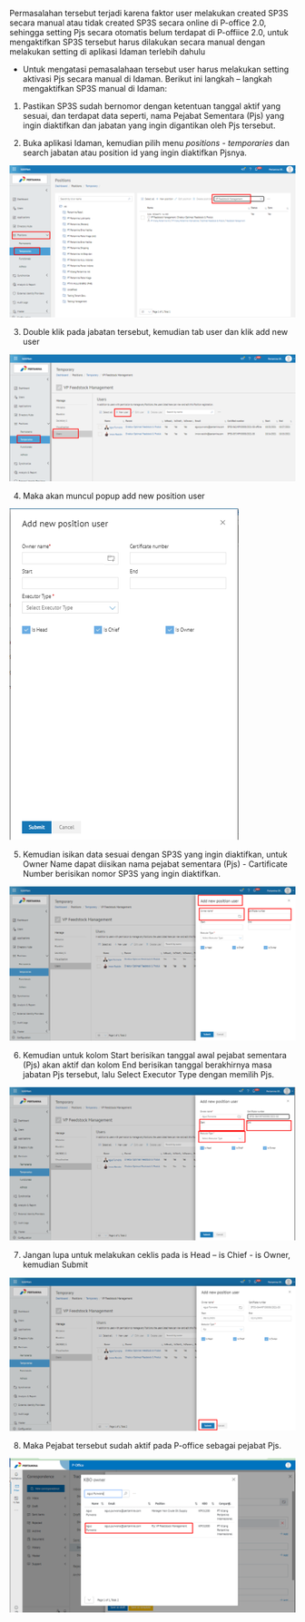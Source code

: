 Permasalahan tersebut terjadi karena faktor user melakukan created SP3S secara manual atau tidak created SP3S secara online di P-office 2.0, sehingga setting Pjs secara otomatis belum terdapat di P-offiice 2.0, untuk mengaktifkan SP3S tersebut harus dilakukan secara manual dengan melakukan setting di aplikasi Idaman terlebih dahulu

- Untuk mengatasi pemasalahaan tersebut user harus melakukan setting aktivasi Pjs secara manual di Idaman. Berikut ini langkah – langkah mengaktifkan SP3S manual di Idaman: 

1. Pastikan SP3S sudah bernomor dengan ketentuan tanggal aktif yang sesuai, dan terdapat data seperti, nama Pejabat Sementara (Pjs) yang ingin diaktifkan dan jabatan yang ingin digantikan oleh Pjs tersebut.

2. Buka aplikasi Idaman, kemudian pilih menu *positions - temporaries* dan search jabatan atau position id yang ingin diaktifkan Pjsnya. 

![gambar](FAQ/01MASM.png)

3.	Double klik pada jabatan tersebut, kemudian tab user dan klik add new user

![gambar](FAQ/02MASM.png)

4.	Maka akan muncul popup add new position user

![gambar](FAQ/03MASM.png)

5.	Kemudian isikan data sesuai dengan SP3S yang ingin diaktifkan, untuk Owner Name dapat diisikan nama pejabat sementara (Pjs) - Cartificate Number berisikan nomor SP3S yang ingin diaktifkan.

![gambar](FAQ/04MASM.png)

6.	Kemudian untuk kolom Start berisikan tanggal awal pejabat sementara (Pjs) akan aktif dan kolom End berisikan tanggal berakhirnya masa jabatan Pjs tersebut, lalu Select Executor Type dengan memilih Pjs.

![gambar](FAQ/05MASM.png)

7.	Jangan lupa untuk melakukan ceklis pada is Head – is Chief - is Owner, kemudian Submit

![gambar](FAQ/06MASM.png)

8.	Maka Pejabat tersebut sudah aktif pada P-office sebagai pejabat Pjs.

![gambar](FAQ/07MASM.png)
